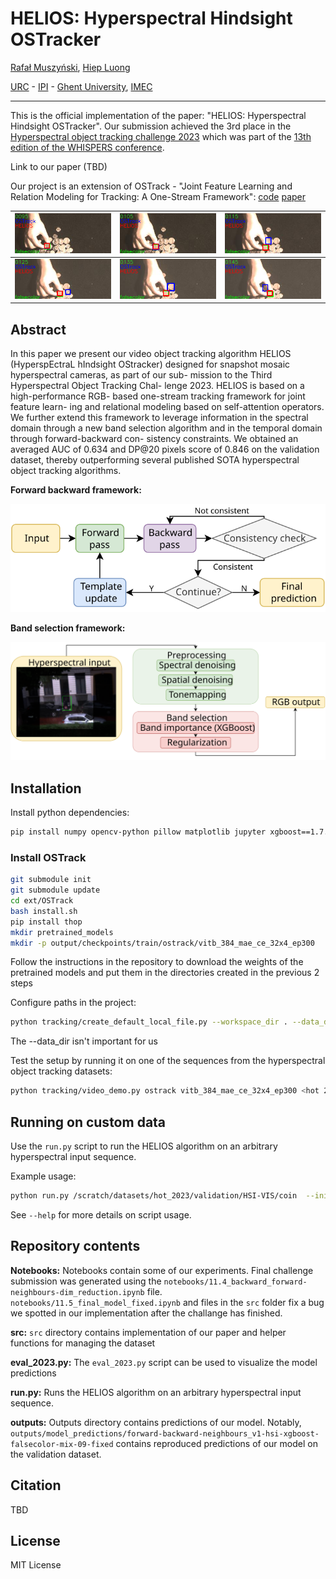 # HELIOS: Hyperspectral Hindsight OSTracker

[Rafał Muszyński](https://orcid.org/0000-0002-1676-8458), [Hiep Luong](https://telin.ugent.be/~hluong/)

[URC](https://urc.ugent.be/) - [IPI](https://ipi.ugent.be/) - [Ghent University](https://www.ugent.be/en), [IMEC](https://www.imec.be/nl)

---

This is the official implementation of the paper: "HELIOS: Hyperspectral Hindsight OSTracker". Our submission achieved the 3rd place in the [Hyperspectral object tracking challenge 2023](https://www.hsitracking.com) which was part of the [13th edition of the WHISPERS conference](https://www.ieee-whispers.com/).

Link to our paper (TBD)

Our project is an extension of OSTrack - "Joint Feature Learning and Relation Modeling for Tracking: A One-Stream Framework": [code](https://github.com/botaoye/OSTrack) [paper](https://arxiv.org/abs/2203.11991) 

|   ![](imgs/coin/0095.png) | ![](imgs/coin/0105.png)   |  ![](imgs/coin/0115.png) |
|-|-|-|
| ![](imgs/coin/0125.png)   | ![](imgs/coin/0135.png)| ![](imgs/coin/0145.png) |


## Abstract

In this paper we present our video object tracking algorithm
HELIOS (HyperspEctraL hIndsight OStracker) designed for
snapshot mosaic hyperspectral cameras, as part of our sub-
mission to the Third Hyperspectral Object Tracking Chal-
lenge 2023. HELIOS is based on a high-performance RGB-
based one-stream tracking framework for joint feature learn-
ing and relational modeling based on self-attention operators.
We further extend this framework to leverage information in
the spectral domain through a new band selection algorithm
and in the temporal domain through forward-backward con-
sistency constraints. We obtained an averaged AUC of 0.634
and DP@20 pixels score of 0.846 on the validation dataset,
thereby outperforming several published SOTA hyperspectral
object tracking algorithms.

**Forward backward framework:**
<p align="center">
  <img src="imgs/forward_backward.svg"/>
</p>

**Band selection framework:**
<p align="center">
  <img src="imgs/band_selection.svg"/>
</p>
  
## Installation

Install python dependencies:
```bash
pip install numpy opencv-python pillow matplotlib jupyter xgboost==1.7.6  torch==2.0.1 torchvision==0.15.2 torch==2.0.1 torchaudio==2.0.2 torchdata==0.6.1 scikit-learn pandas
```

### Install OSTrack
```bash
git submodule init
git submodule update
cd ext/OSTrack 
bash install.sh
pip install thop
mkdir pretrained_models
mkdir -p output/checkpoints/train/ostrack/vitb_384_mae_ce_32x4_ep300
```

Follow the instructions in the repository to download the weights of the pretrained models and put them in the directories created in the previous 2 steps

Configure paths in the project:
```bash
python tracking/create_default_local_file.py --workspace_dir . --data_dir ./data --save_dir ./output
```

The --data_dir isn't important for us

Test the setup by running it on one of the sequences from the hyperspectral object tracking datasets:
```bash
python tracking/video_demo.py ostrack vitb_384_mae_ce_32x4_ep300 <hot 2023 path>/training/HSI-VIS-FalseColor/automobile5 --optional_box 15 174 10 10 --save_results
```

## Running on custom data
Use the `run.py` script to run the HELIOS algorithm on an arbitrary hyperspectral input sequence.

Example usage:
```bash
python run.py /scratch/datasets/hot_2023/validation/HSI-VIS/coin  --init_bbox 96 83 16 16 --camera_type HSI-VIS --scene_name coin
```
See `--help` for more details on script usage.

## Repository contents

**Notebooks:** 
Notebooks contain some of our experiments. Final challenge submission was generated using the `notebooks/11.4_backward_forward-neighbours-dim_reduction.ipynb` file. `notebooks/11.5_final_model_fixed.ipynb` and files in the `src` folder fix a bug we spotted in our implementation after the challange has finished.  

**src:**
`src` directory contains implementation of our paper and helper functions for managing the dataset

**eval_2023.py:**
The `eval_2023.py` script can be used to visualize the model predictions

**run.py:**
Runs the HELIOS algorithm on an arbitrary hyperspectral input sequence.

**outputs:**
Outputs directory contains predictions of our model. Notably, `outputs/model_predictions/forward-backward-neighbours_v1-hsi-xgboost-falsecolor-mix-09-fixed` contains reproduced predictions of our model on the validation dataset.

## Citation

TBD

## License

MIT License

